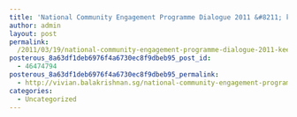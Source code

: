 ```yaml
---
title: 'National Community Engagement Programme Dialogue 2011 &#8211; keeping our social fabric resilient no matter what happens'
author: admin
layout: post
permalink:
  /2011/03/19/national-community-engagement-programme-dialogue-2011-keeping-our-social-fabric-resilient-no-matter-what-happens/
posterous_8a63df1deb6976f4a6730ec8f9dbeb95_post_id:
  - 46474794
posterous_8a63df1deb6976f4a6730ec8f9dbeb95_permalink:
  - http://vivian.balakrishnan.sg/national-community-engagement-programme-dialo
categories:
  - Uncategorized
---
```

